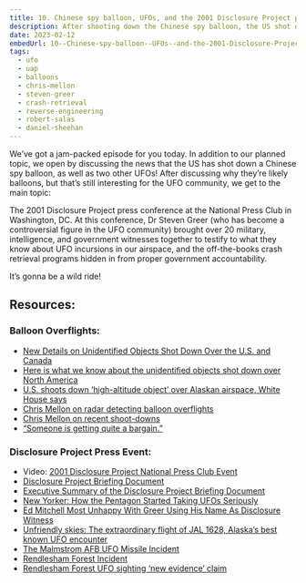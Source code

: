```yaml
---
title: 10. Chinese spy balloon, UFOs, and the 2001 Disclosure Project press conference
description: After shooting down the Chinese spy balloon, the US shot down two more UFOs? Also, Steven Greer's 2001 Disclosure Project press conference.
date: 2023-02-12
embedUrl: 10--Chinese-spy-balloon--UFOs--and-the-2001-Disclosure-Project-press-conference-e1uscml
tags:
  - ufo
  - uap
  - balloons
  - chris-mellon
  - steven-greer
  - crash-retrieval
  - reverse-engineering
  - robert-salas
  - daniel-sheehan
---
```


We’ve got a jam-packed episode for you today. In addition to our planned topic, we open by discussing the news that the US has shot down a Chinese spy balloon, as well as two other UFOs! After discussing why they’re likely balloons, but that’s still interesting for the UFO community, we get to the main topic:

The 2001 Disclosure Project press conference at the National Press Club in Washington, DC. At this conference, Dr Steven Greer (who has become a controversial figure in the UFO community) brought over 20 military, intelligence, and government witnesses together to testify to what they know about UFO incursions in our airspace, and the off-the-books crash retrieval programs hidden in from proper government accountability.

It’s gonna be a wild ride!

## Resources:

### Balloon Overflights:

- [⁠New Details on Unidentified Objects Shot Down Over the U.S. and Canada⁠](https://thedebrief.org/new-details-on-unidentified-objects-shot-down-over-the-u-s-and-canada-heres-everything-we-know/)
- [⁠Here is what we know about the unidentified objects shot down over North America⁠](https://www.cnn.com/2023/02/12/politics/unidentified-object-canada-alaska-military-latest/index.html)
- [⁠U.S. shoots down ‘high-altitude object’ over Alaskan airspace, White House says⁠](https://www.nbcnews.com/politics/white-house/us-shoots-flying-object-alaska-airspace-white-house-says-rcna70166)
- [⁠Chris Mellon on radar detecting balloon overflights⁠](https://twitter.com/ChrisKMellon/status/1623456542183006208)
- [⁠Chris Mellon on recent shoot-downs⁠](https://twitter.com/ChrisKMellon/status/1624816859613626375)
- [⁠“Someone is getting quite a bargain.”⁠](https://www.reddit.com/r/UFOs/comments/110ga9s/ashley_k_gets_it/)

### Disclosure Project Press Event:

- Video: [⁠2001 Disclosure Project National Press Club Event⁠](https://www.youtube.com/watch?v=4DrcG7VGgQU)
- [⁠Disclosure Project Briefing Document⁠](https://archive.org/details/DisclosureProjectBriefingDocument)
- [⁠Executive Summary of the Disclosure Project Briefing Document⁠](https://siriusdisclosure.com/wp-content/uploads/2012/12/ExecutiveSummary-LRdocs.pdf)
- [⁠New Yorker: How the Pentagon Started Taking UFOs Seriously⁠](https://www.newyorker.com/magazine/2021/05/10/how-the-pentagon-started-taking-ufos-seriously)
- [⁠Ed Mitchell Most Unhappy With Greer Using His Name As Disclosure Witness⁠](https://rense.com/general10/mitch.htm)
- [⁠Unfriendly skies: The extraordinary flight of JAL 1628, Alaska’s best known UFO encounter⁠](https://www.anchoragepress.com/news/unfriendly-skies-the-extraordinary-flight-of-jal-1628-alaska-s-best-known-ufo-encounter/article_8e2d3270-f9d5-11e9-b9db-7ba9229138ae.html)
- [⁠The Malmstrom AFB UFO Missile Incident⁠](https://www.cufon.org/cufon/malmstrom/malm1.htm)
- [⁠Rendlesham Forest Incident⁠](https://en.wikipedia.org/wiki/Rendlesham_Forest_incident)
- [⁠Rendlesham Forest UFO sighting ‘new evidence’ claim](https://www.bbc.com/news/uk-england-suffolk-33447592)
